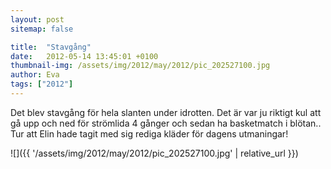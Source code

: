 ```yaml
---
layout: post
sitemap: false

title:  "Stavgång"
date:   2012-05-14 13:45:01 +0100
thumbnail-img: /assets/img/2012/may/2012/pic_202527100.jpg
author: Eva
tags: ["2012"]
---
```


Det blev stavgång för hela slanten under idrotten. Det är var ju riktigt kul att gå upp och ned för strömlida 4 gånger och sedan ha basketmatch i blötan.. Tur att Elin hade tagit med sig rediga kläder för dagens utmaningar!

![]({{ '/assets/img/2012/may/2012/pic_202527100.jpg'  | relative_url }})

